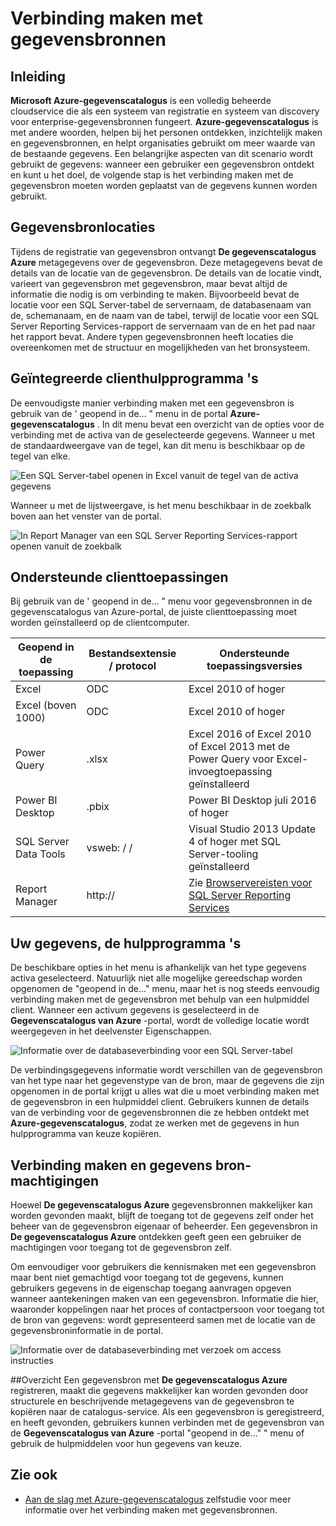 <properties
   pageTitle="Verbinding maken met gegevensbronnen | Microsoft Azure"
   description="Hoe kan ik artikel hoe u verbinding maken met gegevensbronnen met Azure-gegevenscatalogus ontdekt markeren."
   services="data-catalog"
   documentationCenter=""
   authors="steelanddata"
   manager="NA"
   editor=""
   tags=""/>
<tags
   ms.service="data-catalog"
   ms.devlang="NA"
   ms.topic="article"
   ms.tgt_pltfrm="NA"
   ms.workload="data-catalog"
   ms.date="09/15/2016"
   ms.author="maroche"/>


# <a name="how-to-connect-to-data-sources"></a>Verbinding maken met gegevensbronnen

## <a name="introduction"></a>Inleiding
**Microsoft Azure-gegevenscatalogus** is een volledig beheerde cloudservice die als een systeem van registratie en systeem van discovery voor enterprise-gegevensbronnen fungeert. **Azure-gegevenscatalogus** is met andere woorden, helpen bij het personen ontdekken, inzichtelijk maken en gegevensbronnen, en helpt organisaties gebruikt om meer waarde van de bestaande gegevens. Een belangrijke aspecten van dit scenario wordt gebruikt de gegevens: wanneer een gebruiker een gegevensbron ontdekt en kunt u het doel, de volgende stap is het verbinding maken met de gegevensbron moeten worden geplaatst van de gegevens kunnen worden gebruikt.

## <a name="data-source-locations"></a>Gegevensbronlocaties
Tijdens de registratie van gegevensbron ontvangt **De gegevenscatalogus Azure** metagegevens over de gegevensbron. Deze metagegevens bevat de details van de locatie van de gegevensbron. De details van de locatie vindt, varieert van gegevensbron met gegevensbron, maar bevat altijd de informatie die nodig is om verbinding te maken. Bijvoorbeeld bevat de locatie voor een SQL Server-tabel de servernaam, de databasenaam van de, schemanaam, en de naam van de tabel, terwijl de locatie voor een SQL Server Reporting Services-rapport de servernaam van de en het pad naar het rapport bevat. Andere typen gegevensbronnen heeft locaties die overeenkomen met de structuur en mogelijkheden van het bronsysteem.

## <a name="integrated-client-tools"></a>Geïntegreerde clienthulpprogramma 's
De eenvoudigste manier verbinding maken met een gegevensbron is gebruik van de ' geopend in de... " menu in de portal **Azure-gegevenscatalogus** . In dit menu bevat een overzicht van de opties voor de verbinding met de activa van de geselecteerde gegevens.
Wanneer u met de standaardweergave van de tegel, kan dit menu is beschikbaar op de tegel van elke.

 ![Een SQL Server-tabel openen in Excel vanuit de tegel van de activa gegevens](./media/data-catalog-how-to-connect/data-catalog-how-to-connect1.png)

Wanneer u met de lijstweergave, is het menu beschikbaar in de zoekbalk boven aan het venster van de portal.

 ![In Report Manager van een SQL Server Reporting Services-rapport openen vanuit de zoekbalk](./media/data-catalog-how-to-connect/data-catalog-how-to-connect2.png)

## <a name="supported-client-applications"></a>Ondersteunde clienttoepassingen
Bij gebruik van de ' geopend in de... " menu voor gegevensbronnen in de gegevenscatalogus van Azure-portal, de juiste clienttoepassing moet worden geïnstalleerd op de clientcomputer.

| Geopend in de toepassing | Bestandsextensie / protocol | Ondersteunde toepassingsversies |
| --- | --- | --- |
| Excel | ODC | Excel 2010 of hoger |
| Excel (boven 1000) | ODC | Excel 2010 of hoger |
| Power Query | .xlsx | Excel 2016 of Excel 2010 of Excel 2013 met de Power Query voor Excel-invoegtoepassing geïnstalleerd
| Power BI Desktop | .pbix | Power BI Desktop juli 2016 of hoger |
| SQL Server Data Tools | vsweb: / / | Visual Studio 2013 Update 4 of hoger met SQL Server-tooling geïnstalleerd |
| Report Manager | http:// | Zie [Browservereisten voor SQL Server Reporting Services](https://technet.microsoft.com/en-us/library/ms156511.aspx) |

## <a name="your-data-your-tools"></a>Uw gegevens, de hulpprogramma 's
De beschikbare opties in het menu is afhankelijk van het type gegevens activa geselecteerd. Natuurlijk niet alle mogelijke gereedschap worden opgenomen de "geopend in de..." menu, maar het is nog steeds eenvoudig verbinding maken met de gegevensbron met behulp van een hulpmiddel client. Wanneer een activum gegevens is geselecteerd in de **Gegevenscatalogus van Azure** -portal, wordt de volledige locatie wordt weergegeven in het deelvenster Eigenschappen.

 ![Informatie over de databaseverbinding voor een SQL Server-tabel](./media/data-catalog-how-to-connect/data-catalog-how-to-connect3.png)

De verbindingsgegevens informatie wordt verschillen van de gegevensbron van het type naar het gegevenstype van de bron, maar de gegevens die zijn opgenomen in de portal krijgt u alles wat die u moet verbinding maken met de gegevensbron in een hulpmiddel client. Gebruikers kunnen de details van de verbinding voor de gegevensbronnen die ze hebben ontdekt met **Azure-gegevenscatalogus**, zodat ze werken met de gegevens in hun hulpprogramma van keuze kopiëren.

## <a name="connecting-and-data-source-permissions"></a>Verbinding maken en gegevens bron-machtigingen
Hoewel **De gegevenscatalogus Azure** gegevensbronnen makkelijker kan worden gevonden maakt, blijft de toegang tot de gegevens zelf onder het beheer van de gegevensbron eigenaar of beheerder. Een gegevensbron in **De gegevenscatalogus Azure** ontdekken geeft geen een gebruiker de machtigingen voor toegang tot de gegevensbron zelf.

Om eenvoudiger voor gebruikers die kennismaken met een gegevensbron maar bent niet gemachtigd voor toegang tot de gegevens, kunnen gebruikers gegevens in de eigenschap toegang aanvragen opgeven wanneer aantekeningen maken van een gegevensbron. Informatie die hier, waaronder koppelingen naar het proces of contactpersoon voor toegang tot de bron van gegevens: wordt gepresenteerd samen met de locatie van de gegevensbroninformatie in de portal.

 ![Informatie over de databaseverbinding met verzoek om access instructies](./media/data-catalog-how-to-connect/data-catalog-how-to-connect4.png)

##<a name="summary"></a>Overzicht
Een gegevensbron met **De gegevenscatalogus Azure** registreren, maakt die gegevens makkelijker kan worden gevonden door structurele en beschrijvende metagegevens van de gegevensbron te kopiëren naar de catalogus-service. Als een gegevensbron is geregistreerd, en heeft gevonden, gebruikers kunnen verbinden met de gegevensbron van de **Gegevenscatalogus van Azure** -portal "geopend in de..." " menu of gebruik de hulpmiddelen voor hun gegevens van keuze.

## <a name="see-also"></a>Zie ook
- [Aan de slag met Azure-gegevenscatalogus](data-catalog-get-started.md) zelfstudie voor meer informatie over het verbinding maken met gegevensbronnen.
